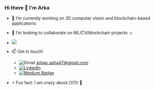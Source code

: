 ### Hi there 👋 I'm Arka 

<!--
**ArkaJU/ArkaJU** is a ✨ _special_ ✨ repository because its `README.md` (this file) appears on your GitHub profile.

Here are some ideas to get you started:
-->

- 🔭 I’m currently working on 3D computer vision and blockchain-based applications
- 👯 I’m looking to collaborate on ML/CV/blockchain projects :relaxed:
- ![](https://komarev.com/ghpvc/?username=ArkaJU&style=plastic)

- 📫 Get in touch! 
  * ![Gmail](https://img.shields.io/badge/-Gmail-white?style=flat-square&logo=Gmail&logoColor=red) arkap.saha47@gmail.com  
  * [![Linkedin](https://img.shields.io/badge/-LinkedIn-blue?style=flat-square&logo=Linkedin&logoColor=white&link=https://www.linkedin.com/in/arka-saha-992658125/)](https://www.linkedin.com/in/arka-saha-992658125/)
  * [![Medium Badge](https://img.shields.io/badge/-Medium-000000?style=flat&labelColor=000000&logo=Medium&link=https://medium.com/@arkap.saha47)](https://medium.com/@arkap.saha47)
  
- :zap: Fun fact: I am crazy about O(1)!  :racehorse:
